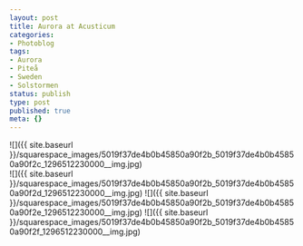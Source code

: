 ```yaml
---
layout: post
title: Aurora at Acusticum
categories:
- Photoblog
tags:
- Aurora
- Piteå
- Sweden
- Solstormen
status: publish
type: post
published: true
meta: {}
---
```


![]({{ site.baseurl }}/squarespace_images/5019f37de4b0b45850a90f2b_5019f37de4b0b45850a90f2c_1296512230000__img.jpg)   
![]({{ site.baseurl }}/squarespace_images/5019f37de4b0b45850a90f2b_5019f37de4b0b45850a90f2d_1296512230000__img.jpg)
![]({{ site.baseurl }}/squarespace_images/5019f37de4b0b45850a90f2b_5019f37de4b0b45850a90f2e_1296512230000__img.jpg)
![]({{ site.baseurl }}/squarespace_images/5019f37de4b0b45850a90f2b_5019f37de4b0b45850a90f2f_1296512230000__img.jpg)
